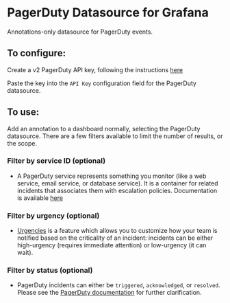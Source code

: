 # PagerDuty Datasource for Grafana

Annotations-only datasource for PagerDuty events.

## To configure:

Create a v2 PagerDuty API key, following the instructions [here](https://support.pagerduty.com/docs/using-the-api)

Paste the key into the `API Key` configuration field for the PagerDuty datasource.

## To use:

Add an annotation to a dashboard normally, selecting the PagerDuty datasource. There are a few filters available to
limit the number of results, or the scope.

### Filter by service ID (optional)
* A PagerDuty service represents something you monitor (like a web service, email service, or database service). It is a
  container for related incidents that associates them with escalation policies. Documentation is available
[here](https://v2.developer.pagerduty.com/v2/page/api-reference#!/Services/get_services)

### Filter by urgency (optional)
* [Urgencies](https://support.pagerduty.com/docs/service-settings#section-enable-urgencies) is a feature which allows you to customize how your team is notified based on the criticality of an incident: incidents can be either high-urgency (requires immediate attention) or low-urgency (it can wait).

### Filter by status (optional)
* PagerDuty incidents can either be `triggered`, `acknowledged`, or `resolved`. Please see the [PagerDuty documentation](https://support.pagerduty.com/docs/incidents)
  for further clarification.
